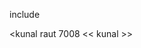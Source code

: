 <tagname style="property:value;">

  include

  <kunal raut 7008 
  << kunal >>
<!---

kunalraut7766/kunalraut7766 is a ✨ special ✨ repository because its `README.md` (this file) appears on your GitHub profile.
You can click the Preview link to take a look at your changes.
--->
